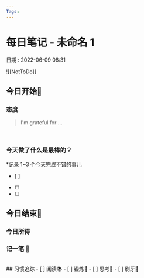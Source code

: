 ```yaml
---
Tags: 
---
```

# 每日笔记 - 未命名 1
日期 : 2022-06-09 08:31

![[NotToDo]]

## 今日开始🌅    
### 态度
> I'm grateful for ...

<br>

### 今天做了什么是最棒的？
*记录 1~3 个今天完成不错的事儿
- [ ]  
- [ ]  
- [ ]  



## 今日结束🎴
### 今日所得











### 记一笔 📝


<br>
## 习惯追踪
- [ ] 阅读📚 
- [ ] 锻炼🥊
- [ ] 思考🧠
- [ ] 刷牙🦷